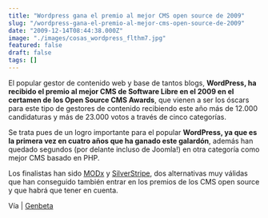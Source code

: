 ```yaml
---
title: "Wordpress gana el premio al mejor CMS open source de 2009"
slug: "/wordpress-gana-el-premio-al-mejor-cms-open-source-de-2009"
date: "2009-12-14T08:44:38.000Z"
image: "./images/cosas_wordpress_flthm7.jpg"
featured: false
draft: false
tags: []
---
```



El popular gestor de contenido web y base de tantos blogs, **WordPress, ha recibido el premio al mejor <span>CMS</span> de Software Libre en el 2009 en el certamen de los Open Source <span>CMS</span> Awards**, que vienen a ser los óscars para este tipo de gestores de contenido recibiendo este año más de 12.000 candidaturas y más de 23.000 votos a través de cinco categorías.

Se trata pues de un logro importante para el popular **WordPress, ya que es la primera vez en cuatro años que ha ganado este galardón**, además han quedado segundos (por delante incluso de Joomla!) en otra categoría como mejor <span>CMS</span> basado en <span>PHP</span>.

Los finalistas han sido [MODx](http://modxcms.com/) y [SilverStripe](http://www.silverstripe.com/), dos alternativas muy válidas que han conseguido también entrar en los premios de los <span>CMS</span> open source y que habrá que tener en cuenta.

Vía | [Genbeta](http://www.genbeta.com/actualidad/wordpress-gana-el-premio-al-mejor-cms-open-source-de-2009)




